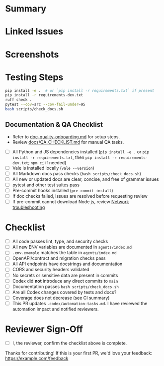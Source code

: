 # Summary

<!-- Provide a concise description of the change. Highlight major updates or new functionality. -->

# Linked Issues

<!-- List related issues. Use the `Closes #issue-number` syntax when applicable. -->

# Screenshots

<!-- Include before/after screenshots or GIFs if the change affects UI. -->

# Testing Steps

<!-- Detail how a reviewer can verify the change. Include any setup commands. -->

```bash
pip install -e .  # or `pip install -r requirements.txt` if present
pip install -r requirements-dev.txt
ruff check .
pytest --cov=src --cov-fail-under=95
bash scripts/check_docs.sh
```

## Documentation & QA Checklist

- Refer to [doc-quality-onboarding.md](doc-quality-onboarding.md) for setup steps.
- Review [docs/QA_CHECKLIST.md](QA_CHECKLIST.md) for manual QA tasks.

- [ ] All Python and JS dependencies installed (`pip install -e .` or
      `pip install -r requirements.txt`, then `pip install -r requirements-dev.txt`; `npm ci` if needed)
- [ ] Vale is installed locally (`vale --version`)
- [ ] All Markdown docs pass checks (`bash scripts/check_docs.sh`)
- [ ] All new or updated docs are clear, concise, and free of grammar issues
- [ ] pytest and other test suites pass
- [ ] Pre-commit hooks installed (`pre-commit install`)
- [ ] If doc checks failed, issues are resolved before requesting review
- [ ] If pre-commit cannot download Node.js, review
      [Network troubleshooting](network-troubleshooting.md#pre-commit-nodeenv-ssl-errors)

# Checklist

- [ ] All code passes lint, type, and security checks
- [ ] All new ENV variables are documented in `agents/index.md`
- [ ] `.env.example` matches the table in `agents/index.md`
- [ ] OpenAPI/contract and migration checks pass
- [ ] All API endpoints have docstrings and documentation
- [ ] CORS and security headers validated
- [ ] No secrets or sensitive data are present in commits
- [ ] Codex did **not** introduce any direct commits to `main`
- [ ] Documentation passes `bash scripts/check_docs.sh`
- [ ] Are all Codex changes covered by tests and docs?
- [ ] Coverage does not decrease (see CI summary)
- [ ] This PR updates `.codex/automation-tasks.md`. I have reviewed the automation impact and notified reviewers.

# Reviewer Sign-Off

- [ ] I, the reviewer, confirm the checklist above is complete.

Thanks for contributing! If this is your first PR, we'd love your feedback: https://example.com/feedback
